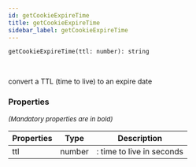 ```yaml
---
id: getCookieExpireTime
title: getCookieExpireTime
sidebar_label: getCookieExpireTime
---
```


```tsx
getCookieExpireTime(ttl: number): string
```
<br/>

convert a TTL (time to live) to an expire date

### Properties

<font size="2"><i>(Mandatory properties are in bold)</i></font>

| Properties | Type | Description |
| --------- | ---- | ----------- |
| ttl | number | : time to live in seconds |
